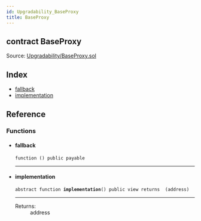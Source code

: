 ```yaml
---
id: Upgradability_BaseProxy
title: BaseProxy
---
```


<div class="contract-doc"><div class="contract"><h2 class="contract-header"><span class="contract-kind">contract</span> BaseProxy</h2><div class="source">Source: <a href="https://github.com/TallaBotChain/botchain/blob/v0.1.0/contracts/Upgradability/BaseProxy.sol" target="_blank">Upgradability/BaseProxy.sol</a></div></div><div class="index"><h2>Index</h2><ul><li><a href="Upgradability_BaseProxy.html#">fallback</a></li><li><a href="Upgradability_BaseProxy.html#implementation">implementation</a></li></ul></div><div class="reference"><h2>Reference</h2><div class="functions"><h3>Functions</h3><ul><li><div class="item function"><span id="fallback" class="anchor-marker"></span><h4 class="name">fallback</h4><div class="body"><code class="signature">function <strong></strong><span>() </span><span>public </span><span>payable </span></code><hr/></div></div></li><li><div class="item function"><span id="implementation" class="anchor-marker"></span><h4 class="name">implementation</h4><div class="body"><code class="signature"><span>abstract </span>function <strong>implementation</strong><span>() </span><span>public </span><span>view </span><span>returns  (address) </span></code><hr/><dl><dt><span class="label-return">Returns:</span></dt><dd>address</dd></dl></div></div></li></ul></div></div></div>
